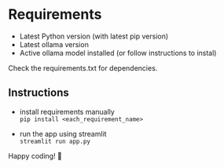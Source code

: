 # Requirements
- Latest Python version (with latest pip version)
- Latest ollama version
- Active ollama model installed (or follow instructions to instal)

Check the requirements.txt for dependencies. 

## Instructions
- install requirements manually <br/>
    `pip install <each_requirement_name>`

- run the app using streamlit <br/>
    `streamlit run app.py`


Happy coding! 🫡